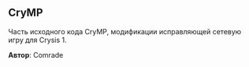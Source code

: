 ## CryMP
Часть исходного кода CryMP, модификации исправляющей сетевую игру для Crysis 1.

**Автор**: Comrade